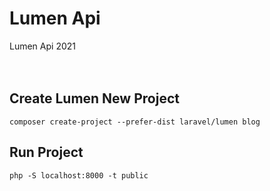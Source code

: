 # Lumen Api
 Lumen Api 2021
 <br><br><br>



 ## Create Lumen New Project
 `composer create-project --prefer-dist laravel/lumen blog`

 ## Run Project
 `php -S localhost:8000 -t public`
